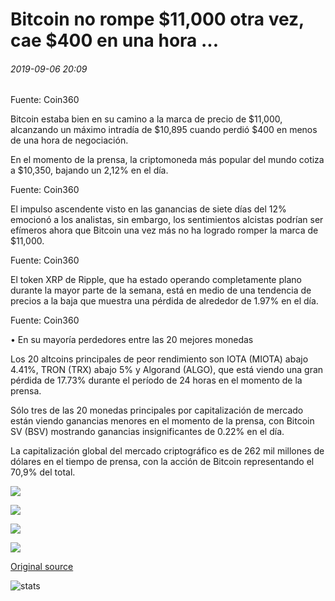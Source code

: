 # Bitcoin no rompe $11,000 otra vez, cae $400 en una hora ...

###### 2019-09-06 20:09

Fuente: Coin360

Bitcoin estaba bien en su camino a la marca de precio de $11,000, alcanzando un máximo intradía de $10,895 cuando perdió $400 en menos de una hora de negociación.

En el momento de la prensa, la criptomoneda más popular del mundo cotiza a $10,350, bajando un 2,12% en el día.

Fuente: Coin360

El impulso ascendente visto en las ganancias de siete días del 12% emocionó a los analistas, sin embargo, los sentimientos alcistas podrían ser efímeros ahora que Bitcoin una vez más no ha logrado romper la marca de $11,000.

Fuente: Coin360

El token XRP de Ripple, que ha estado operando completamente plano durante la mayor parte de la semana, está en medio de una tendencia de precios a la baja que muestra una pérdida de alrededor de 1.97% en el día.

Fuente: Coin360

• En su mayoría perdedores entre las 20 mejores monedas

Los 20 altcoins principales de peor rendimiento son IOTA (MIOTA) abajo 4.41%, TRON (TRX) abajo 5% y Algorand (ALGO), que está viendo una gran pérdida de 17.73% durante el período de 24 horas en el momento de la prensa.

Sólo tres de las 20 monedas principales por capitalización de mercado están viendo ganancias menores en el momento de la prensa, con Bitcoin SV (BSV) mostrando ganancias insignificantes de 0.22% en el día.

La capitalización global del mercado criptográfico es de 262 mil millones de dólares en el tiempo de prensa, con la acción de Bitcoin representando el 70,9% del total.

![](https://s3.cointelegraph.com/storage/uploads/view/40f1ae49b6fcae6b20925ea9af29b463.png)

![](https://s3.cointelegraph.com/storage/uploads/view/1367b8abe68f1b133d86ca5d3bb312fb.png)

![](https://s3.cointelegraph.com/storage/uploads/view/1dcb28ee9a468405105e5ec240699dd2.png)

![](https://s3.cointelegraph.com/storage/uploads/view/3b6de4a56711fd54a62995b8bed4da2f.png)

[Original source](https://cointelegraph.com/news/bitcoin-fails-to-break-11-000-again-drops-400-in-one-hour)

![stats](https://c.statcounter.com/11760860/0/a89fa40b/1/ "stats")